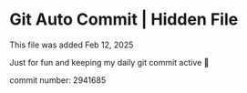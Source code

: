 # Git Auto Commit | Hidden File

This file was added Feb 12, 2025

Just for fun and keeping my daily git commit active 🤪

commit number: 2941685
